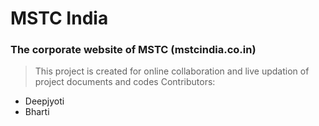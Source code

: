 # MSTC India
### The corporate website of MSTC (mstcindia.co.in)
> This project is created for online collaboration and live updation of project documents and codes
Contributors:
* Deepjyoti
* Bharti
